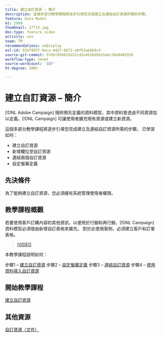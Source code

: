 ```yaml
---
title: 建立自訂資源 – 簡介
description: 這個多部分教學課程將逐步引導您完成建立及連結自訂資源所需的步驟。
feature: Data Model
kt: 2999
thumbnail: 27715.jpg
doc-type: feature video
activity: use
team: TM
recommendations: noDisplay
exl-id: 93af995f-6eca-4427-86f2-a8f63ae6b9c4
source-git-commit: 57dbf456625d22cd2e4526d92e5a8c20a048d339
workflow-type: tm+mt
source-wordcount: '187'
ht-degree: 100%

---
```


# 建立自訂資源 – 簡介

[!DNL Adobe Campaign] 隨附預先定義的資料模型，其中資料會透過不同資源加以定義。[!DNL Campaign] 可讓使用者擴充現有資源或建立新資源。

這個多部分教學課程將逐步引導您完成建立及連結自訂資源所需的步驟。
已學習如何：

* 建立自訂資源
* 新增欄位至自訂資源
* 連結兩個自訂資源
* 設定螢幕定義

## 先決條件

為了能夠建立自訂資源，您必須擁有系統管理使用者權限。

## 教學課程概觀

若要使用客戶訂購內容的其他資訊，以便用於行銷和再行銷，[!DNL Campaign]資料模型必須借由新增自訂表格來擴充。 對於此使用案例，必須建立客戶和訂單表格。

>[!VIDEO](https://video.tv.adobe.com/v/27715?quality=9)

本教學課程說明如何：

步驟1 – [建立自訂資源](./creating-a-custom-resource.md)
步驟2 – [設定螢幕定義](./configuring-a-screen-definition-for-a-custom-resource.md)
步驟3 – [連結自訂資源](./linking-custom-resources.md)
步驟4 – [使用資料填入自訂資源](./populate-custom-resources-with-data.md)

## 開始教學課程

[建立自訂資源](./creating-a-custom-resource.md)

## 其他資源

[自訂資源（文件）](https://experienceleague.adobe.com/docs/campaign-standard/using/working-with-apis/global-concepts/custom-resources.html?lang=zh-Hant)
